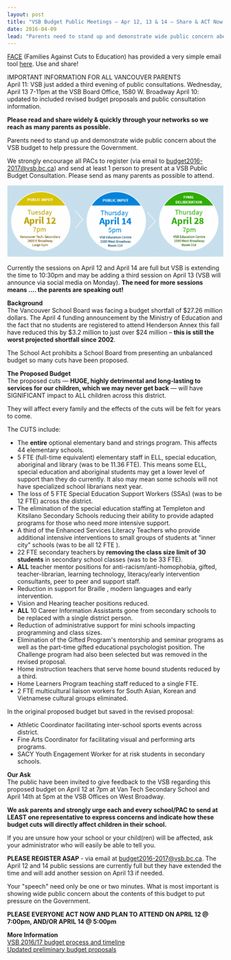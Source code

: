 ```yaml
---
layout: post
title: "VSB Budget Public Meetings – Apr 12, 13 & 14 – Share & ACT Now!"
date: 2016-04-09
lead: "Parents need to stand up and demonstrate wide public concern about the VSB budget to help pressure the Government."
---
```


[FACE](https://facebc.wordpress.com/) (Families Against Cuts to Education) has provided a very simple email tool [here](https://dl.dropboxusercontent.com/u/17653790/face/can-you-hear-us-now.html). Use and share!

IMPORTANT INFORMATION FOR ALL VANCOUVER PARENTS  
April 11: VSB just added a third evening of public consultations. Wednesday, April 13 7-11pm at the VSB Board Office, 1580 W. Broadway
​
April 10: updated to included revised budget proposals and public consultation information.

**Please read and share widely & quickly through your networks so we reach as many parents as possible.**

Parents need to stand up and demonstrate wide public concern about the VSB budget to help pressure the Government.

We strongly encourage all PACs to register (via email to [budget2016-2017@vsb.bc.ca](mailto:budget2016-2017@vsb.bc.ca)) and send at least 1 person to present at a VSB Public Budget Consultation. Please send as many parents as possible to attend.


![Times and locations for public input](/images/1460276085.png)

Currently the sessions on April 12 and April 14 are full but VSB is extending the time to 10:30pm and may be adding a third session on April 13 (VSB will announce via social media on Monday). **The need for more sessions means .... the parents are speaking out!**

**Background**  
The Vancouver School Board was facing a budget shortfall of $27.26 million dollars. The April 4 funding announcement by the Ministry of Education and the fact that no students are registered to attend Henderson Annex this fall have reduced this by $3.2 million to just over $24 million –  **this is still the worst projected shortfall since 2002**.

The School Act prohibits a School Board from presenting an unbalanced budget so many cuts have been proposed.

**The Proposed Budget**  
The proposed cuts — **HUGE, highly detrimental and long-lasting to services for our children, which we may never get back** — will have SIGNIFICANT impact to ALL children across this district.

They will affect every family and the effects of the cuts will be felt for years to come.

The CUTS include:
* The **entire** optional elementary band and strings program. This affects 44 elementary schools.
* 5 FTE (full-time equivalent) elementary staff in ELL, special education, aboriginal and library (was to be 11.36 FTE). This means some ELL, special education and aboriginal students may get a lower level of support than they do currently. It also may mean some schools will not have specialized school librarians next year.
* The loss of 5 FTE Special Education Support Workers (SSAs) (was to be 12 FTE) across the district.
* The elimination of the special education staffing at Templeton and Kitsilano Secondary Schools reducing their ability to provide adapted programs for those who need more intensive support.
* A third of the Enhanced Services Literacy Teachers who provide additional intensive interventions to small groups of students at "inner city" schools (was to be all 12 FTE ).
* 22 FTE secondary teachers by **removing the class size limit of 30 students** in secondary school classes (was to be 33 FTE).
* **ALL** teacher mentor positions for anti-racism/anti-homophobia, gifted, teacher-librarian, learning technology, literacy/early intervention consultants, peer to peer and support staff.
* Reduction in support for Braille , modern languages and early intervention.
* Vision and Hearing teacher positions reduced.
* **ALL** 10 Career Information Assistants gone from secondary schools to be replaced with a single district person. 
* Reduction of administrative support for mini schools impacting programming and class sizes.
* Elimination of the Gifted Program's mentorship and seminar programs as well as the part-time gifted educational psychologist position. The Challenge program had also been selected but was removed in the revised proposal.
* Home instruction teachers that serve home bound students reduced by a third.
* Home Learners Program teaching staff reduced to a single FTE.
* 2 FTE multicultural liaison workers for South Asian, Korean and Vietnamese cultural groups eliminated.

In the original proposed budget but saved in the revised proposal:
* Athletic Coordinator facilitating inter-school sports events across district.
* Fine Arts Coordinator for facilitating visual and performing arts programs.
* SACY Youth Engagement Worker for at risk students in secondary schools.

**Our Ask**  
The public have been invited to give feedback to the VSB regarding this proposed budget on April 12 at 7pm at Van Tech Secondary School and April 14th at 5pm at the VSB Offices on West Broadway.  

**We ask parents and strongly urge each and every school/PAC to send at LEAST one representative to express concerns and indicate how these budget cuts will directly affect children in their school.**

If you are unsure how your school or your child(ren) will be affected, ask your administrator who will easily be able to tell you.

**PLEASE REGISTER ASAP** - via email at [budget2016-2017@vsb.bc.ca](mailto:budget2016-2017@vsb.bc.ca). The April 12 and 14 public sessions are currently full but they have extended the time and will add another session on April 13 if needed. 

Your "speech" need only be one or two minutes. What is most important is showing wide public concern about the contents of this budget to put pressure on the Government.

**PLEASE EVERYONE ACT NOW AND PLAN TO ATTEND ON APRIL 12 @ 7:00pm, AND/OR APRIL 14 @ 5:00pm​**

**More Information**  
[VSB 2016/17 budget process and timeline](https://www.vsb.bc.ca/20162017-budget)  
[Updated preliminary budget proposals](http://www.vsb.bc.ca/sites/default/files/16apr11_plen_commiii-v_agenda_op_item%201_1.pdf)